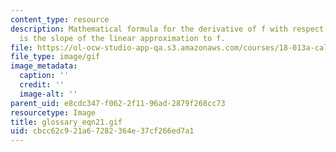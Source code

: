 ```yaml
---
content_type: resource
description: Mathematical formula for the derivative of f with respect to x, which
  is the slope of the linear approximation to f.
file: https://ol-ocw-studio-app-qa.s3.amazonaws.com/courses/18-013a-calculus-with-applications-spring-2005/cbcc62c921a67282364e37cf266ed7a1_glossary_eqn21.gif
file_type: image/gif
image_metadata:
  caption: ''
  credit: ''
  image-alt: ''
parent_uid: e8cdc347-f062-2f11-96ad-2879f268cc73
resourcetype: Image
title: glossary_eqn21.gif
uid: cbcc62c9-21a6-7282-364e-37cf266ed7a1
---
```

